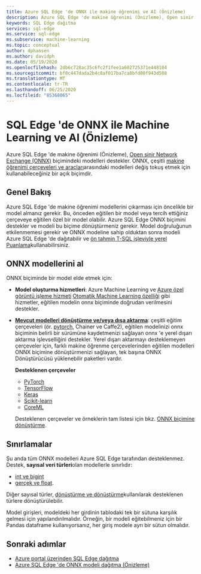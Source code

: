 ```yaml
---
title: Azure SQL Edge 'de ONNX ile makine öğrenimi ve AI (Önizleme)
description: Azure SQL Edge 'de makine öğrenimi (Önizleme), Open sinir Network Exchange (ONNX) biçimindeki modelleri destekler. ONNX, çeşitli makine öğrenimi çerçeveleri ve araçları arasındaki modelleri değiş tokuş etmek için kullanabileceğiniz bir açık biçimdir.
keywords: SQL Edge dağıtma
services: sql-edge
ms.service: sql-edge
ms.subservice: machine-learning
ms.topic: conceptual
author: dphansen
ms.author: davidph
ms.date: 05/19/2020
ms.openlocfilehash: 2db6c728ac35c6fc2f1fee1a602725371e448104
ms.sourcegitcommit: bf8c447dada2b4c8af017ba7ca8bfd80f943d508
ms.translationtype: MT
ms.contentlocale: tr-TR
ms.lasthandoff: 06/25/2020
ms.locfileid: "85368065"
---
```

# <a name="machine-learning-and-ai-with-onnx-in-sql-edge-preview"></a>SQL Edge 'de ONNX ile Machine Learning ve AI (Önizleme)

Azure SQL Edge 'de makine öğrenimi (Önizleme), [Open sinir Network Exchange (ONNX)](https://onnx.ai/) biçimindeki modelleri destekler. ONNX, çeşitli [makine öğrenimi çerçeveleri ve araçları](https://onnx.ai/supported-tools)arasındaki modelleri değiş tokuş etmek için kullanabileceğiniz bir açık biçimdir.

## <a name="overview"></a>Genel Bakış

Azure SQL Edge 'de makine öğrenimi modellerini çıkarması için öncelikle bir model almanız gerekir. Bu, önceden eğitilen bir model veya tercih ettiğiniz çerçeveye eğitilen özel bir model olabilir. Azure SQL Edge ONNX biçimini destekler ve modeli bu biçime dönüştürmeniz gerekir. Model doğruluğunun etkilenmemesi gerekir ve ONNX modeline sahip olduktan sonra modeli Azure SQL Edge 'de dağıtabilir ve [ön tahmin T-SQL işleviyle yerel Puanlama](/sql/advanced-analytics/sql-native-scoring/)kullanabilirsiniz.

## <a name="get-onnx-models"></a>ONNX modellerini al

ONNX biçiminde bir model elde etmek için:

- **Model oluşturma hizmetleri**: Azure Machine Learning ve [Azure özel görüntü işleme hizmeti](https://docs.microsoft.com/azure/cognitive-services/custom-vision-service/getting-started-build-a-classifier) [Otomatik Machine Learning özelliği](https://github.com/Azure/MachineLearningNotebooks/blob/master/how-to-use-azureml/automated-machine-learning/classification-bank-marketing-all-features/auto-ml-classification-bank-marketing-all-features.ipynb) gibi hizmetler, eğitilen modelin onnx biçiminde doğrudan verilmesini destekler.

- [**Mevcut modelleri dönüştürme ve/veya dışa aktarma**](https://github.com/onnx/tutorials#converting-to-onnx-format): çeşitli eğitim çerçeveleri (ör. [pytorch](https://pytorch.org/docs/stable/onnx.html), Chainer ve Caffe2), eğitilen modelinizi onnx biçiminin belirli bir sürümüne kaydetmenizi sağlayan onnx 'e yerel dışarı aktarma işlevselliğini destekler. Yerel dışarı aktarmayı desteklemeyen çerçeveler için, farklı makine öğrenme çerçevelerinden eğitilen modelleri ONNX biçimine dönüştürmenizi sağlayan, tek başına ONNX Dönüştürücüsü yüklenebilir paketleri vardır.

     **Desteklenen çerçeveler**
   * [PyTorch](http://pytorch.org/docs/master/onnx.html)
   * [TensorFlow](https://github.com/onnx/tensorflow-onnx)
   * [Keras](https://github.com/onnx/keras-onnx)
   * [Scikit-learn](https://github.com/onnx/sklearn-onnx)
   * [CoreML](https://github.com/onnx/onnxmltools)
    
    Desteklenen çerçeveler ve örneklerin tam listesi için bkz. [ONNX biçimine dönüştürme](https://github.com/onnx/tutorials#converting-to-onnx-format).

## <a name="limitations"></a>Sınırlamalar

Şu anda tüm ONNX modelleri Azure SQL Edge tarafından desteklenmez. Destek, **sayısal veri türleri**olan modellerle sınırlıdır:

- [int ve bigint](https://docs.microsoft.com/sql/t-sql/data-types/int-bigint-smallint-and-tinyint-transact-sql)
- [gerçek ve float](https://docs.microsoft.com/sql/t-sql/data-types/float-and-real-transact-sql).
  
Diğer sayısal türler, [dönüştürme ve dönüştürme](https://docs.microsoft.com/sql/t-sql/functions/cast-and-convert-transact-sql)kullanılarak desteklenen türlere dönüştürülebilir.

Model girişleri, modeldeki her girdinin tablodaki tek bir sütuna karşılık gelmesi için yapılandırılmalıdır. Örneğin, bir modeli eğitebilmeniz için bir Pandas dataframe kullanıyorsanız, her giriş modele ayrı bir sütun olmalıdır.

## <a name="next-steps"></a>Sonraki adımlar

- [Azure portal üzerinden SQL Edge dağıtma](deploy-portal.md)
- [Azure SQL Edge 'de ONNX modeli dağıtma (Önizleme)](deploy-onnx.md)

